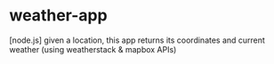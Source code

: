 # weather-app
[node.js] given a location, this app returns its coordinates and current weather (using weatherstack & mapbox APIs)
